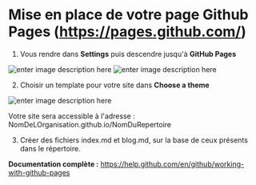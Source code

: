# Mise en place de votre page Github Pages (https://pages.github.com/)

1) Vous rendre dans **Settings** puis descendre jusqu'à **GitHub Pages**

![enter image description here](https://pages.github.com/images/repo-settings@2x.png)
![enter image description here](https://pages.github.com/images/launch-theme-chooser@2x.png)

2) Choisir un template pour votre site dans **Choose a theme**

![enter image description here](https://pages.github.com/images/theme-chooser@2x.png)

Votre site sera accessible à l'adresse : NomDeLOrganisation.github.io/NomDuRepertoire

3. Créer des fichiers index.md et blog.md, sur la base de ceux présents dans le répertoire.

**Documentation complète :** https://help.github.com/en/github/working-with-github-pages
